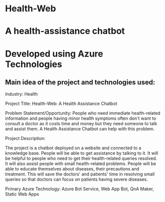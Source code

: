 # Health-Web
# A health-assistance chatbot
# Developed using Azure Technologies

## Main idea of the project and technologies used:
Industry: Health

Project Title: Health-Web: A Health Assistance Chatbot

Problem Statement/Opportunity:
People who need immediate health-related information and people having minor health symptoms often don't want to consult a doctor as it costs time and money but they need someone to talk and assist them. A Health Assistance Chatbot can help with this problem.

Project Description:

The project is a chatbot deployed on a website and connected to a knowledge base. People will be able to get assistance by talking to it. It will be helpful to people who need to get their health-related queries resolved. It will also assist people with small health-related problems. People will be able to educate themselves about diseases, their precautions and treatment. This will save the doctors' and patients' time in resolving small queries so that doctors can focus on patients having severe diseases.

Primary Azure Technology:
Azure Bot Service, Web App Bot, QnA Maker, Static Web Apps
